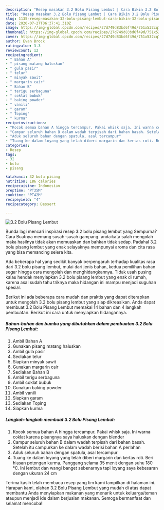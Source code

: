 ```yaml
---
description: "Resep masakan 3.2 Bolu Pisang Lembut | Cara Bikin 3.2 Bolu Pisang Lembut Yang Mudah Dan Praktis"
title: "Resep masakan 3.2 Bolu Pisang Lembut | Cara Bikin 3.2 Bolu Pisang Lembut Yang Mudah Dan Praktis"
slug: 1135-resep-masakan-32-bolu-pisang-lembut-cara-bikin-32-bolu-pisang-lembut-yang-mudah-dan-praktis
date: 2020-07-27T06:37:41.310Z
image: https://img-global.cpcdn.com/recipes/27d749d83bd6f49d/751x532cq70/32-bolu-pisang-lembut-foto-resep-utama.jpg
thumbnail: https://img-global.cpcdn.com/recipes/27d749d83bd6f49d/751x532cq70/32-bolu-pisang-lembut-foto-resep-utama.jpg
cover: https://img-global.cpcdn.com/recipes/27d749d83bd6f49d/751x532cq70/32-bolu-pisang-lembut-foto-resep-utama.jpg
author: Evan Brock
ratingvalue: 3.3
reviewcount: 12
recipeingredient:
- " Bahan A"
- " pisang matang haluskan"
- " gula pasir"
- " telur"
- " minyak sawit"
- " margarin cair"
- " Bahan B"
- " terigu serbaguna"
- " coklat bubuk"
- " baking powder"
- " vanili"
- " garam"
- " Toping"
- " kurma"
recipeinstructions:
- "Kocok semua bahan A hingga tercampur. Pakai whisk saja. Ini warna coklat karena pisangnya saya haluskan dengan blender"
- "Campur seluruh bahan B dalam wadah terpisah dari bahan basah. Setelah itu campurkan ke dalam wadah berisi bahan A perlahan"
- "Aduk seluruh bahan dengan spatula, asal tercampur"
- "Tuang ke dalam loyang yang telah diberi margarin dan kertas roti. Beri hiasan potongan kurma. Panggang selama 35 menit dengan suhu 180 °C. Ini lembut dan wangi banget sebenarnya tapi loyang saya kebesaran dengan ukuran 24 cm"
categories:
- Resep
tags:
- 32
- bolu
- pisang

katakunci: 32 bolu pisang 
nutrition: 186 calories
recipecuisine: Indonesian
preptime: "PT35M"
cooktime: "PT42M"
recipeyield: "4"
recipecategory: Dessert

---
```



![3.2 Bolu Pisang Lembut](https://img-global.cpcdn.com/recipes/27d749d83bd6f49d/751x532cq70/32-bolu-pisang-lembut-foto-resep-utama.jpg)

Bunda lagi mencari inspirasi resep 3.2 bolu pisang lembut yang Sempurna? Cara Buatnya memang susah-susah gampang. andaikata salah mengolah maka hasilnya tidak akan memuaskan dan bahkan tidak sedap. Padahal 3.2 bolu pisang lembut yang enak selayaknya mempunyai aroma dan cita rasa yang bisa memancing selera kita.



Ada beberapa hal yang sedikit banyak berpengaruh terhadap kualitas rasa dari 3.2 bolu pisang lembut, mulai dari jenis bahan, kedua pemilihan bahan segar hingga cara mengolah dan menghidangkannya. Tidak usah pusing kalau hendak menyiapkan 3.2 bolu pisang lembut yang enak di rumah, karena asal sudah tahu triknya maka hidangan ini mampu menjadi suguhan spesial.


Berikut ini ada beberapa cara mudah dan praktis yang dapat diterapkan untuk mengolah 3.2 bolu pisang lembut yang siap dikreasikan. Anda dapat membuat 3.2 Bolu Pisang Lembut memakai 14 bahan dan 4 langkah pembuatan. Berikut ini cara untuk menyiapkan hidangannya.

<!--inarticleads1-->

##### Bahan-bahan dan bumbu yang dibutuhkan dalam pembuatan 3.2 Bolu Pisang Lembut:

1. Ambil  Bahan A
1. Gunakan  pisang matang haluskan
1. Ambil  gula pasir
1. Sediakan  telur
1. Siapkan  minyak sawit
1. Gunakan  margarin cair
1. Sediakan  Bahan B
1. Ambil  terigu serbaguna
1. Ambil  coklat bubuk
1. Gunakan  baking powder
1. Ambil  vanili
1. Siapkan  garam
1. Sediakan  Toping
1. Siapkan  kurma




<!--inarticleads2-->

##### Langkah-langkah membuat 3.2 Bolu Pisang Lembut:

1. Kocok semua bahan A hingga tercampur. Pakai whisk saja. Ini warna coklat karena pisangnya saya haluskan dengan blender
1. Campur seluruh bahan B dalam wadah terpisah dari bahan basah. Setelah itu campurkan ke dalam wadah berisi bahan A perlahan
1. Aduk seluruh bahan dengan spatula, asal tercampur
1. Tuang ke dalam loyang yang telah diberi margarin dan kertas roti. Beri hiasan potongan kurma. Panggang selama 35 menit dengan suhu 180 °C. Ini lembut dan wangi banget sebenarnya tapi loyang saya kebesaran dengan ukuran 24 cm




Terima kasih telah membaca resep yang tim kami tampilkan di halaman ini. Harapan kami, olahan 3.2 Bolu Pisang Lembut yang mudah di atas dapat membantu Anda menyiapkan makanan yang menarik untuk keluarga/teman ataupun menjadi ide dalam berjualan makanan. Semoga bermanfaat dan selamat mencoba!
